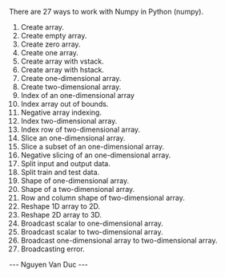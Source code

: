 There are 27 ways to work with Numpy in Python (numpy).

1. Create array.
2. Create empty array.
3. Create zero array.
4. Create one array.
5. Create array with vstack.
6. Create array with hstack.
7. Create one-dimensional array.
8. Create two-dimensional array.
9. Index of an one-dimensional array
10. Index array out of bounds.
11. Negative array indexing.
12. Index two-dimensional array.
13. Index row of two-dimensional array.
14. Slice an one-dimensional array.
15. Slice a subset of an one-dimensional array.
16. Negative slicing of an one-dimensional array.
17. Split input and output data.
18. Split train and test data.
19. Shape of one-dimensional array.
20. Shape of a two-dimensional array.
21. Row and column shape of two-dimensional array.
22. Reshape 1D array to 2D.
23. Reshape 2D array to 3D.
24. Broadcast scalar to one-dimensional array.
25. Broadcast scalar to two-dimensional array.
26. Broadcast one-dimensional array to two-dimensional array.
27. Broadcasting error.

--- Nguyen Van Duc ---